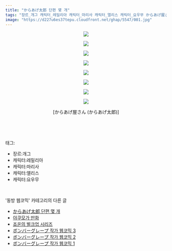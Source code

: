 ```yaml
---
title: "からあげ太郎 단편 몇 개"
tags: "장르_개그 캐릭터_레밀리아 캐릭터_마리사 캐릭터_앨리스 캐릭터_요우무 からあげ屋さん からあげ太郎 동방_웹코믹"
image: "https://d227u6es37tepu.cloudfront.net/ghap/5547/001.jpg"
---
```

<div class="article">
<p style="text-align: center; clear: none; float: none;"><img src="{{ site.imgserver6 }}/ghap/5547/001.jpg"/></p>
<p style="text-align: center; clear: none; float: none;"><img src="{{ site.imgserver6 }}/ghap/5547/002.jpg"/></p>
<p style="text-align: center; clear: none; float: none;"><img src="{{ site.imgserver6 }}/ghap/5547/003.jpg"/></p>
<p style="text-align: center; clear: none; float: none;"><img src="{{ site.imgserver6 }}/ghap/5547/004.jpg"/></p>
<p style="text-align: center; clear: none; float: none;"><img src="{{ site.imgserver6 }}/ghap/5547/005.jpg"/></p>
<p style="text-align: center; clear: none; float: none;"><img src="{{ site.imgserver6 }}/ghap/5547/006.jpg"/></p>
<p style="text-align: center; clear: none; float: none;"><img src="{{ site.imgserver6 }}/ghap/5547/007.jpg"/></p>
<p style="text-align: center; clear: none; float: none;"><img src="{{ site.imgserver6 }}/ghap/5547/008.jpg"/></p>
<p style="text-align: center; clear: none; float: none;"> [からあげ屋さん (からあげ太郎)] </p>
<p><br/></p>
</div><br/>
<div class="tagTrail">
<p>태그: </p>
<ul>
<li>장르:개그</li>
<li>캐릭터:레밀리아</li>
<li>캐릭터:마리사</li>
<li>캐릭터:앨리스</li>
<li>캐릭터:요우무</li>
</ul>
</div><br/>
<div class="another">
<p>'동방 웹코믹' 카테고리의 다른 글</p>
<ul>
<li><a href="/ghap_5547">からあげ太郎 단편 몇 개</a></li>
<li><a href="/ghap_5540">야쿠모가 만화</a></li>
<li><a href="/ghap_5539">죠온의 벌크업 시리즈</a></li>
<li><a href="/ghap_5538">ボンバーグレープ 작가 웹코믹 3</a></li>
<li><a href="/ghap_5537">ボンバーグレープ 작가 웹코믹 2</a></li>
<li><a href="/ghap_5536">ボンバーグレープ 작가 웹코믹 1</a></li>
</ul>
</div><br/>
